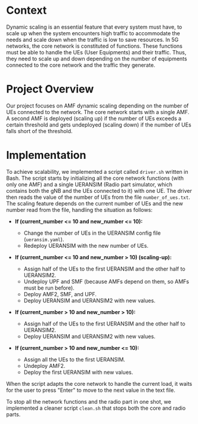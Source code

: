 # Context

Dynamic scaling is an essential feature that every system must have, to scale up when the system encounters high traffic to accommodate the needs and scale down when the traffic is low to save resources. In 5G networks, the core network is constituted of functions. These functions must be able to handle the UEs (User Equipments) and their traffic. Thus, they need to scale up and down depending on the number of equipments connected to the core network and the traffic they generate.

# Project Overview

Our project focuses on AMF dynamic scaling depending on the number of UEs connected to the network. The core network starts with a single AMF. A second AMF is deployed (scaling up) if the number of UEs exceeds a certain threshold and gets undeployed (scaling down) if the number of UEs falls short of the threshold.

# Implementation

To achieve scalability, we implemented a script called `driver.sh` written in Bash. The script starts by initializing all the core network functions (with only one AMF) and a single UERANSIM (Radio part simulator, which contains both the gNB and the UEs connected to it) with one UE. The driver then reads the value of the number of UEs from the file `number_of_ues.txt`. The scaling feature depends on the current number of UEs and the new number read from the file, handling the situation as follows:

- **If (current_number <= 10 and new_number <= 10):**  
    - Change the number of UEs in the UERANSIM config file (`ueransim.yaml`).  
    - Redeploy UERANSIM with the new number of UEs.

- **If (current_number <= 10 and new_number > 10) (scaling-up):**  
    - Assign half of the UEs to the first UERANSIM and the other half to UERANSIM2.  
    - Undeploy UPF and SMF (because AMFs depend on them, so AMFs must be run before).  
    - Deploy AMF2, SMF, and UPF.  
    - Deploy UERANSIM and UERANSIM2 with new values.

- **If (current_number > 10 and new_number > 10):**  
    - Assign half of the UEs to the first UERANSIM and the other half to UERANSIM2.  
    - Deploy UERANSIM and UERANSIM2 with new values.

- **If (current_number > 10 and new_number <= 10):**  
    - Assign all the UEs to the first UERANSIM.  
    - Undeploy AMF2.  
    - Deploy the first UERANSIM with new values.

When the script adapts the core network to handle the current load, it waits for the user to press "Enter" to move to the next value in the text file.

To stop all the network functions and the radio part in one shot, we implemented a cleaner script `clean.sh` that stops both the core and radio parts.
